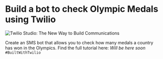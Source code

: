 # Build a bot to check Olympic Medals using Twilio

![Twilio Studio: The New Way to Build Communications](https://twilio-cms-prod.s3.amazonaws.com/images/studio-blog-_640x2002x.width-808.png)

Create an SMS bot that allows you to check how many medals a country has won in the Olympics.
Find the full tutorial here: <i>Will be here soon</i>
<code>#BuiltWithTwilio </code>
